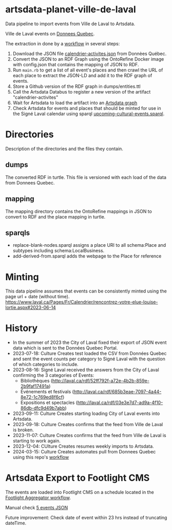 # artsdata-planet-ville-de-laval
Data pipeline to import events from Ville de Laval to Artsdata.

Ville de Laval events on [Donnees Quebec](https://www.donneesquebec.ca/recherche/dataset/calendrier-des-activites/resource/b51a25de-bd06-4247-87ba-2b1ea8228005).

The extraction in done by a [workflow](https://github.com/culturecreates/artsdata-planet-ville-de-laval/blob/main/.github/workflows/ville-de-laval-entities.yml) in several steps:
1. Download the JSON file [calendrier-activites.json](https://www.donneesquebec.ca/recherche/dataset/calendrier-des-activites/resource/b51a25de-bd06-4247-87ba-2b1ea8228005) from Donnèes Québec.
2. Convert the JSON to an RDF Graph using the OntoRefine Docker image with config.json that contains the mapping of JSON to RDF.
3. Run `main.rb` to get a list of all event's places and then crawl the URL of each place to extract the JSON-LD and add it to the RDF graph of events.
4. Store a Github version of the RDF graph in dumps/entities.ttl
5. Call the Artsdata Databus to register a new version of the artifact "calendrier-activites"
6. Wait for Artsdata to load the artifact into an [Artsdata graph](http://kg.artsdata.ca/entity?uri=http%3A%2F%2Fkg.artsdata.ca%2Fculture-creates%2Fartsdata-planet-ville-de-laval%2Fcalendrier-activites)
6. Check Artsdata for events and places that should be minted for use in the Signé Laval calendar using sparql [upcoming-cultural-events.sparql](http://kg.artsdata.ca/query/show?sparql=https%3A%2F%2Fraw.githubusercontent.com%2Fculturecreates%2Fartsdata-planet-ville-de-laval%2Fmain%2Fsparql%2Fupcoming-cultural-events.sparql&title=Ville-de-Laval+events+for+Signé+Laval).

Directories
============

Description of the directories and the files they contain.

dumps
------

The converted RDF in turtle. This file is versioned with each load of the data from Donnees Quebec.

mapping
-------

The mapping directory contains the OntoRefine mappings in JSON to convert to RDF and the place mapping in turtle.

sparqls
-------
* replace-blank-nodes.sparql assigns a place URI to all schema:Place and subtypes including schema:LocalBusiness.
* add-derived-from.sparql adds the webpage to the Place for reference

Minting
========
This data pipeline assumes that events can be consistently minted using the page url + date (without time).
<https://www.laval.ca/Pages/Fr/Calendrier/rencontrez-votre-elue-louise-lortie.aspx#2023-06-14> 



History
==========
* In the summer of 2023 the City of Laval fixed their export of JSON event data which is sent to the Données Quebec Portal.
* 2023-07-18: Culture Creates test loaded the CSV from Données Quebec and sent the event counts per category to Signé Laval with the question of which categories to include.
* 2023-08-16: Signé Laval received the answers from the City of Laval confirming the 3 categories of Events:
  * Bibliothèques (http://laval.ca/rdf/52ff792f-a72e-4b2b-859e-2b9faf17491a)
  * Événements et festivals (http://laval.ca/rdf/685b3eae-7097-4a44-8e72-1c769ed8f6cf)
  * Expositions et spectacles (http://laval.ca/rdf/03e3e7d7-ad9a-4f10-86db-dfc9d49b7abb)
* 2023-09-11: Culture Creates starting loading City of Laval events into Artsdata.
* 2023-09-18: Culture Creates confirms that the feed from Ville de Laval is broken.
* 2023-11-07: Culture Creates confirms that the feed from Ville de Laval is starting to work again.
* 2023-12-04: CUlture Creates resumes weekly imports to  Artsdata.
* 2024-03-15: Culture Creates automates pull from Donnees Quebec using this repo's [workflow](https://github.com/culturecreates/artsdata-planet-ville-de-laval/blob/main/.github/workflows/ville-de-laval-entities.yml)



Artsdata Export to Footlight CMS
===========
The events are loaded into Footlight CMS on a schedule located in the [Footlight Aggregator workflow](https://github.com/culturecreates/footlight-aggregator/blob/main/.github/workflows/import-data-ville-de-laval.yml).

Manual check [5 events JSON](http://api.artsdata.ca/query.json?limit=5&frame=event_footlight&sparql=query_footlight_events&source=http://kg.artsdata.ca/culture-creates/artsdata-planet-ville-de-laval/calendrier-activites) 



Future improvement: Check date of event within 23 hrs instead of truncating dateTime.